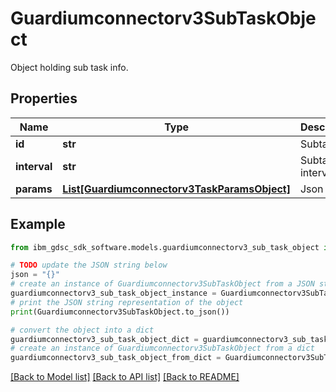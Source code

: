 # Guardiumconnectorv3SubTaskObject

Object holding sub task info.

## Properties

Name | Type | Description | Notes
------------ | ------------- | ------------- | -------------
**id** | **str** | Subtask id. | [optional] 
**interval** | **str** | Subtask interval. | [optional] 
**params** | [**List[Guardiumconnectorv3TaskParamsObject]**](Guardiumconnectorv3TaskParamsObject.md) | Json array. | [optional] 

## Example

```python
from ibm_gdsc_sdk_software.models.guardiumconnectorv3_sub_task_object import Guardiumconnectorv3SubTaskObject

# TODO update the JSON string below
json = "{}"
# create an instance of Guardiumconnectorv3SubTaskObject from a JSON string
guardiumconnectorv3_sub_task_object_instance = Guardiumconnectorv3SubTaskObject.from_json(json)
# print the JSON string representation of the object
print(Guardiumconnectorv3SubTaskObject.to_json())

# convert the object into a dict
guardiumconnectorv3_sub_task_object_dict = guardiumconnectorv3_sub_task_object_instance.to_dict()
# create an instance of Guardiumconnectorv3SubTaskObject from a dict
guardiumconnectorv3_sub_task_object_from_dict = Guardiumconnectorv3SubTaskObject.from_dict(guardiumconnectorv3_sub_task_object_dict)
```
[[Back to Model list]](../README.md#documentation-for-models) [[Back to API list]](../README.md#documentation-for-api-endpoints) [[Back to README]](../README.md)


